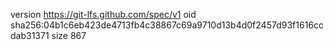 version https://git-lfs.github.com/spec/v1
oid sha256:04b1c6eb423de4713fb4c38867c69a9710d13b4d0f2457d93f1616ccdab31371
size 867
